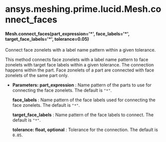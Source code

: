 <a id="ansys-meshing-prime-lucid-mesh-connect-faces"></a>

# ansys.meshing.prime.lucid.Mesh.connect_faces

<a id="ansys.meshing.prime.lucid.Mesh.connect_faces"></a>

#### Mesh.connect_faces(part_expression='\*', face_labels='\*', target_face_labels='\*', tolerance=0.05)

Connect face zonelets with a label name pattern within a given tolerance.

This method connects face zonelets with a label name pattern to
face zonelets with target face labels within a given tolerance. The connection
happens within the part. Face zonelets of a part are connected with face zonelets
of the same part only.

* **Parameters:**
  **part_expression**
  : Name pattern of the parts to use for connecting the face zonelets. The
    default is `"*"`.

  **face_labels**
  : Name pattern of the face labels used for connecting the face zonelets.
    The default is `"*"`.

  **target_face_labels**
  : Name pattern of the face labels to connect. The default is `"*"`.

  **tolerance: float, optional**
  : Tolerance for the connection. The default is `0.05`.

<!-- !! processed by numpydoc !! -->
